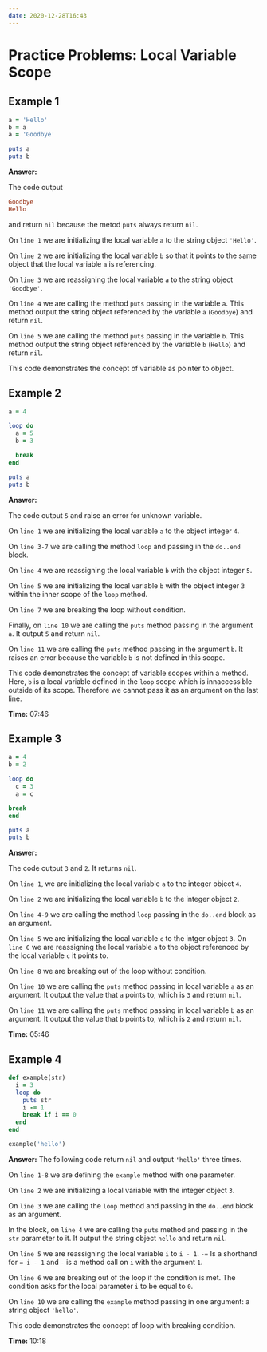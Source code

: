```yaml
---
date: 2020-12-28T16:43
---
```


# Practice Problems: Local Variable Scope

## Example 1

```ruby
a = 'Hello'
b = a
a = 'Goodbye'

puts a
puts b
```

**Answer:**

The code output
```ruby
Goodbye
Hello
```
and return `nil` because the metod `puts` always return `nil`.

On `line 1` we are initializing the local variable `a` to the string object
`'Hello'`.

On `line 2` we are initializing the local variable `b` so that it points to the
same object that the local variable `a` is referencing.

On `line 3` we are reassigning the local variable `a` to the string object
`'Goodbye'`.

On `line 4` we are calling the method `puts` passing in the variable `a`. This
method output the string object referenced by the variable `a` (`Goodbye`) and
return `nil`.

On `line 5` we are calling the method `puts` passing in the variable `b`. This
method output the string object referenced by the variable `b` (`Hello`) and
return `nil`.

This code demonstrates the concept of variable as pointer to object.


## Example 2

```ruby
a = 4

loop do
  a = 5
  b = 3

  break
end

puts a
puts b
```

**Answer:**

The code output `5` and raise an error for unknown variable.

On `line 1` we are initializing the local variable `a` to the object integer
`4`.

On `line 3-7` we are calling the method `loop` and passing in the `do..end`
block.

On `line 4` we are reassigning the local variable `b` with the object integer
`5`.

On `line 5` we are initializing the local variable `b` with the object integer
`3` within the inner scope of the `loop` method.

On `line 7` we are breaking the loop without condition.

Finally, on `line 10` we are calling the `puts` method passing in the argument
`a`. It output `5` and return `nil`.

On `line 11` we are calling the `puts` method passing in the argument
`b`. It raises an error because the variable `b` is not defined in this scope.

This code demonstrates the concept of variable scopes within a method. Here,
`b` is a local variable defined in the `loop` scope which is innaccessible
outside of its scope. Therefore we cannot pass it as an argument on the last line.

**Time:** 07:46


## Example 3

```ruby
a = 4
b = 2

loop do
  c = 3
  a = c

break
end

puts a
puts b
```

**Answer:**

The code output `3` and `2`. It returns `nil`.

On `line 1`, we are initializing the local variable `a` to the integer object
`4`.

On `line 2` we are initializing the local variable `b` to the integer object
`2`.

On `line 4-9` we are calling the method `loop` passing in the `do..end` block
as an argument.

On `line 5` we are initializing the local variable `c` to the intger object
`3`.
On `line 6` we are reassigning the local variable `a` to the object referenced
by the local variable `c` it points to.

On `line 8` we are breaking out of the loop without condition.

On `line 10` we are calling the `puts` method passing in local variable `a` as
an argument. It output the value that `a` points to, which is `3` and return
`nil`.

On `line 11` we are calling the `puts` method passing in local variable `b` as
an argument. It output the value that `b` points to, which is `2` and return
`nil`.

**Time:** 05:46


## Example 4

```ruby
def example(str)
  i = 3
  loop do
    puts str
    i -= 1
    break if i == 0
  end
end

example('hello')
```

**Answer:**
The following code return `nil` and output `'hello'` three times.

On `line 1-8` we are defining the `example` method with one parameter.

On `line 2` we are initializing a local variable with the integer object `3`.

On `line 3` we are calling the `loop` method and passing in the `do..end` block
as an argument.

In the block, on `line 4` we are calling the `puts` method and passing in the
`str` parameter to it. It output the string object `hello` and return `nil`.

On `line 5` we are reassigning the local variable `i` to `i - 1`. `-=` Is a
shorthand for `= i - 1` and `-` is a method call on `i` with the argument `1`.

On `line 6` we are breaking out of the loop if the condition is met. The
condition asks for the local parameter `i` to be equal to `0`.

On `line 10` we are calling the `example` method passing in one argument: a
string object `'hello'`.

This code demonstrates the concept of loop with breaking condition.

**Time:** 10:18

